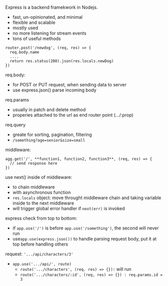 Express is a backend framekwork in Nodejs.

- fast, un-opinionated, and minimal
- flexible and scalable
- mostly used
- no more listening for stream events
- tons of useful methods

```
router.post('/newdog', (req, res) => {
  req.body.name
  ....
  return res.status(200).json(res.locals.newDog)
})
```

req.body:

- for POST or PUT request, when sending data to server
- use express.json() parse incoming body

req.params

- usually in patch and delete method
- properies attached to the url as end router point (.../:prop)

req.query

- greate for sorting, pagination, filtering
- `/something?age=senior&size=small`

middleware:

```
agg.get('/', **function1, function2, function3**, (req, res) => {
  // send response here
})
```

use next() inside of middleware:

- to chain middleware
- with asynchronous function
- `res.locals` object: move throught middleware chain and taking variable inside to the next middleware
- will trigger global error handler if `next(err)` is invoked
  <br>

express check from top to bottom:

- if `app.use('/')` is before `app.use('/something')`, the second will never run
  <br>
- use`app.use(express.json())` to handle parsing request body, put it at top before handling others
  <br>

request: `'.../api/characters/3'`

- `app.use('.../api/', route)`
  - `route('.../characters', (req. res) => {}):` will run
  - `route('.../characters/:id', (req, res) => {}) : req.params.id = 3`
